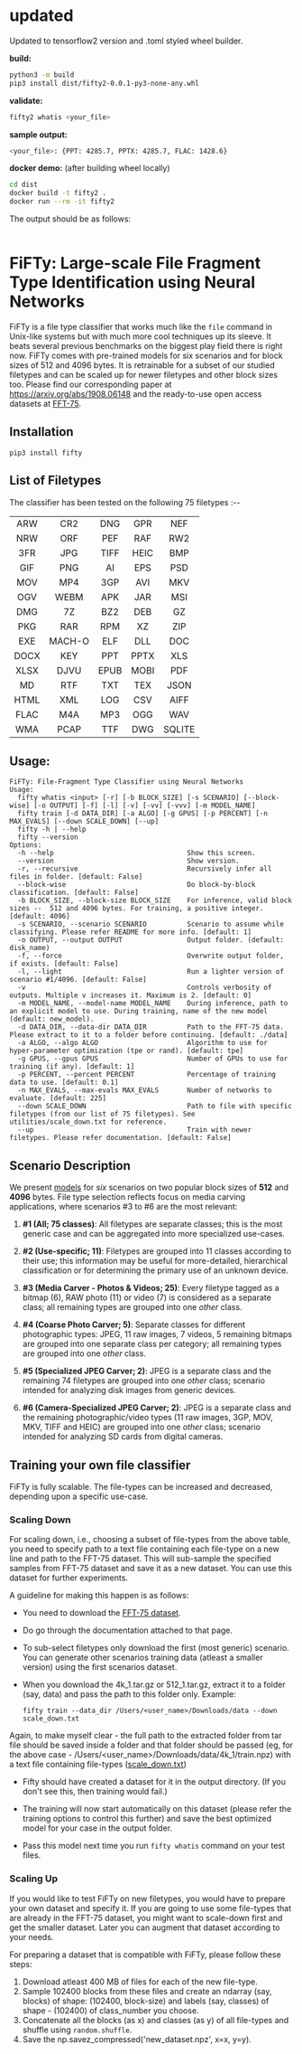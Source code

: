 
# updated

Updated to tensorflow2 version and .toml styled wheel builder.

**build:**

```bash
python3 -m build
pip3 install dist/fifty2-0.0.1-py3-none-any.whl
```

**validate:**
```bash
fifty2 whatis <your_file>
```

**sample output:**
```bash
<your_file>: {PPT: 4285.7, PPTX: 4285.7, FLAC: 1428.6}
```

**docker demo:**
(after building wheel locally)
```bash
cd dist
docker build -t fifty2 .
docker run --rm -it fifty2
```

The output should be as follows:
```bash

```

# FiFTy: Large-scale File Fragment Type Identification using Neural Networks

FiFTy is a file type classifier that works much like the ``file`` command in Unix-like systems but with much more cool techniques up its sleeve. It beats several previous benchmarks on the biggest play field there is right now.  FiFTy comes with pre-trained models for six scenarios and for block sizes of 512 and 4096 bytes.  It is retrainable for a subset of our studied filetypes and can be scaled up for newer filetypes and other block sizes too. Please find our corresponding paper at https://arxiv.org/abs/1908.06148 and the ready-to-use open access datasets at [FFT-75](https://ieee-dataport.org/open-access/file-fragment-type-fft-75-dataset).

## Installation
```
pip3 install fifty
```

## List of Filetypes
The classifier has been tested on the following 75 filetypes :--

| | | | | | 
| :---: | :---: | :---: | :---: | :---: |
| ARW | CR2 | DNG | GPR | NEF |
| NRW | ORF | PEF | RAF | RW2 |
| 3FR | JPG | TIFF | HEIC | BMP |
| GIF | PNG | AI | EPS | PSD |
| MOV | MP4 | 3GP | AVI | MKV |
| OGV | WEBM | APK | JAR | MSI |
| DMG | 7Z | BZ2 | DEB | GZ |
| PKG | RAR | RPM | XZ | ZIP |
| EXE | MACH-O | ELF | DLL | DOC |
| DOCX | KEY | PPT | PPTX | XLS |
| XLSX | DJVU | EPUB | MOBI | PDF |
| MD | RTF | TXT | TEX | JSON |
| HTML | XML | LOG | CSV | AIFF |
| FLAC | M4A | MP3 | OGG | WAV |
| WMA | PCAP | TTF | DWG | SQLITE |

## Usage:

```
FiFTy: File-Fragment Type Classifier using Neural Networks
Usage:
  fifty whatis <input> [-r] [-b BLOCK_SIZE] [-s SCENARIO] [--block-wise] [-o OUTPUT] [-f] [-l] [-v] [-vv] [-vvv] [-m MODEL_NAME]
  fifty train [-d DATA_DIR] [-a ALGO] [-g GPUS] [-p PERCENT] [-n MAX_EVALS] [--down SCALE_DOWN] [--up]
  fifty -h | --help
  fifty --version
Options:
  -h --help                                 Show this screen.
  --version                                 Show version.
  -r, --recursive                           Recursively infer all files in folder. [default: False]
  --block-wise                              Do block-by-block classification. [default: False]
  -b BLOCK_SIZE, --block-size BLOCK_SIZE    For inference, valid block sizes --  512 and 4096 bytes. For training, a positive integer. [default: 4096]
  -s SCENARIO, --scenario SCENARIO          Scenario to assume while classifying. Please refer README for more info. [default: 1]
  -o OUTPUT, --output OUTPUT                Output folder. (default: disk_name)
  -f, --force                               Overwrite output folder, if exists. [default: False]
  -l, --light                               Run a lighter version of scenario #1/4096. [default: False]
  -v                                        Controls verbosity of outputs. Multiple v increases it. Maximum is 2. [default: 0]
  -m MODEL_NAME, --model-name MODEL_NAME    During inference, path to an explicit model to use. During training, name of the new model (default: new_model).
  -d DATA_DIR, --data-dir DATA_DIR          Path to the FFT-75 data. Please extract to it to a folder before continuing. [default: ./data]
  -a ALGO, --algo ALGO                      Algorithm to use for hyper-parameter optimization (tpe or rand). [default: tpe]
  -g GPUS, --gpus GPUS                      Number of GPUs to use for training (if any). [default: 1]
  -p PERCENT, --percent PERCENT             Percentage of training data to use. [default: 0.1]
  -n MAX_EVALS, --max-evals MAX_EVALS       Number of networks to evaluate. [default: 225]
  --down SCALE_DOWN                         Path to file with specific filetypes (from our list of 75 filetypes). See utilities/scale_down.txt for reference.
  --up                                      Train with newer filetypes. Please refer documentation. [default: False]

```

## Scenario Description
We present [models](https://github.com/mittalgovind/fifty/tree/master/fifty/utilities/models) for _six_ scenarios on two popular block sizes of __512__ and __4096__ bytes. File type selection reflects focus on media carving applications, where scenarios \#3 to \#6 are the most relevant:

1. **\#1 (All; 75 classes)**: All filetypes are separate classes; this is the most generic case and can be aggregated into more specialized use-cases.

2. **\#2 (Use-specific; 11)**: Filetypes are grouped into 11 classes according to their use; this information may be useful for more-detailed, hierarchical classification or for determining the primary use of an unknown device.

3. **\#3 (Media Carver - Photos \& Videos; 25)**: Every filetype tagged as a bitmap (6), RAW photo (11) or video (7) is considered as a separate class;  all remaining types are grouped into one _other_ class. 

4. **\#4 (Coarse Photo Carver; 5)**: Separate classes for different photographic types: JPEG, 11 raw images, 7 videos, 5 remaining bitmaps are grouped into one separate class per category; all remaining types are grouped into one _other_ class.  

5. **\#5 (Specialized JPEG Carver; 2)**: JPEG is a separate class and the remaining 74 filetypes are grouped into one _other_ class; scenario intended for analyzing disk images from generic devices.

1. **\#6 (Camera-Specialized JPEG Carver; 2)**: JPEG is a separate class and the remaining photographic/video types (11 raw images, 3GP, MOV, MKV, TIFF and HEIC) are grouped into one _other_ class; scenario intended for analyzing SD cards from digital cameras.

## Training your own file classifier

FiFTy is fully scalable. The file-types can be increased and decreased, depending upon a specific use-case. 

### Scaling Down

For scaling down, i.e., choosing a subset of file-types from the above table, you need to specify path to a text file containing each file-type on a new line and path to the FFT-75 dataset. This will sub-sample the specified samples from FFT-75 dataset and save it as a new dataset. You can use this dataset for further experiments. 

A guideline for making this happen is as follows:

- You need to download the [FFT-75 dataset](https://ieee-dataport.org/open-access/file-fragment-type-fft-75-dataset]).

- Do go through the documentation attached to that page.

- To sub-select filetypes only download the first (most generic) scenario. You can generate other scenarios training data (atleast a smaller version) using the first scenarios dataset.

- When you download the 4k_1.tar.gz or 512_1.tar.gz, extract it to a folder (say, data) and pass the path to this folder only. Example:

    `fifty train --data_dir /Users/<user_name>/Downloads/data --down scale_down.txt`

Again, to make myself clear - the full path to the extracted folder from tar file should be saved inside a folder and that folder should be passed (eg, for the above case - /Users/<user_name>/Downloads/data/4k_1/train.npz) with a text file containing file-types ([scale_down.txt](https://github.com/mittalgovind/fifty/blob/master/scale_down.txt))

- Fifty should have created a dataset for it in the output directory. (If you don't see this, then training would fail.)

- The training will now start automatically on this dataset (please refer the training options to control this further) and save the best optimized model for your case in the output folder.

- Pass this model next time you run `fifty whatis` command on your test files.

### Scaling Up

If you would like to test FiFTy on new filetypes, you would have to prepare your own dataset and specify it. If you are going to use some file-types that are already in the FFT-75 dataset, you might want to scale-down first and get the smaller dataset. Later you can augment that dataset according to your needs. 

For preparing a dataset that is compatible with FiFTy, please follow these steps:

1.  Download atleast 400 MB of files for each of the new file-type.
2.  Sample 102400 blocks from these files and create an ndarray (say, blocks) of shape: (102400, block-size) and labels (say, classes) of shape - (102400) of class_number you choose.
3.  Concatenate all the blocks (as x) and classes (as y) of all file-types and shuffle using `random.shuffle`. 
4.  Save the np.savez_compressed('new_dataset.npz', x=x, y=y).

